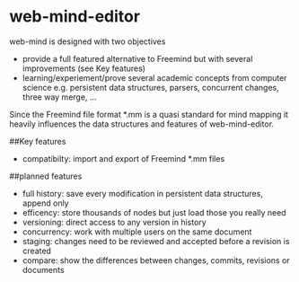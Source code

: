 # web-mind-editor
web-mind is designed with two objectives
- provide a full featured alternative to Freemind but with several improvements (see Key features)
- learning/experiement/prove several academic concepts from computer science e.g. persistent data structures, parsers, concurrent changes, three way merge, ...

Since the Freemind file format *.mm is a quasi standard for mind mapping 
it heavily influences the data structures and features of web-mind-editor.

##Key features
- compatibilty: import and export of Freemind *.mm files

##planned features
- full history: save every modification in persistent data structures, append only
- efficency: store thousands of nodes but just load those you really need
- versioning: direct access to any version in history
- concurrency: work with multiple users on the same document
- staging: changes need to be reviewed and accepted before a revision is created
- compare: show the differences between changes, commits, revisions or documents
